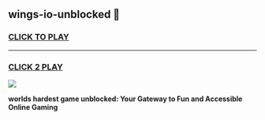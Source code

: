 
## wings-io-unblocked 👋
<h3>
<a href="https://premium.freeplayer.one?title=wings-io-unblocked&ref=14F">CLICK TO PLAY</a></h3>
<hr>

<h3>
<a href="https://premium.freeplayer.one?title=wings-io-unblocked&ref=14F">CLICK 2 PLAY</a>
  
</h3>

<a href="https://premium.freeplayer.one?title=wings-io-unblocked&ref=12F/"><img src="https://clearcache.store/games.png"></a>


**worlds hardest game unblocked: Your Gateway to Fun and Accessible Online Gaming**
